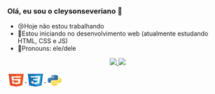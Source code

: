 ### Olá, eu sou o cleysonseveriano 👋

- 😢Hoje não estou trabalhando
- 📕Estou iniciando no desenvolvimento web (atualmente estudando HTML, CSS e JS)
- 🤨Pronouns: ele/dele

<div align="center">
  <a href="https://github.com/cleysonseveriano">
  <img height="180em" src="https://github-readme-stats.vercel.app/api?username=cleysonseveriano&show_icons=true&theme=dark&include_all_commits=true&count_private=true"/>
  <img height="180em" src="https://github-readme-stats.vercel.app/api/top-langs/?username=cleysonseveriano&layout=compact&langs_count=7&theme=dark"/>
</div>
<div style="display: inline_block"><br>
  <img align="center" alt="Rafa-HTML" height="30" width="40" src="https://raw.githubusercontent.com/devicons/devicon/master/icons/html5/html5-original.svg">
  <img align="center" alt="Rafa-CSS" height="30" width="40" src="https://raw.githubusercontent.com/devicons/devicon/master/icons/css3/css3-original.svg">
  <img align="center" alt="Rafa-Python" height="30" width="40" src="https://raw.githubusercontent.com/devicons/devicon/master/icons/python/python-original.svg">
</div>
